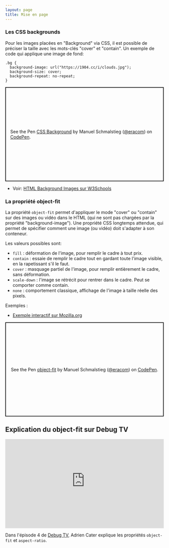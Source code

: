 ```yaml
---
layout: page
title: Mise en page
---
```


### Les CSS backgrounds

Pour les images placées en "Background" via CSS, il est possible de préciser la taille avec les mots-clés "cover" et "contain". Un exemple de code qui applique une image de fond:

```
.bg {
  background-image: url("https://1904.cc/i/clouds.jpg");
  background-size: cover;
  background-repeat: no-repeat;
}
```

<p class="codepen" data-height="300" data-default-tab="css,result" data-slug-hash="vEYgXPO" data-editable="true" data-user="eracom" style="height: 300px; box-sizing: border-box; display: flex; align-items: center; justify-content: center; border: 2px solid; margin: 1em 0; padding: 1em;">
  <span>See the Pen <a href="https://codepen.io/eracom/pen/vEYgXPO">
  CSS Background</a> by Manuel Schmalstieg (<a href="https://codepen.io/eracom">@eracom</a>)
  on <a href="https://codepen.io">CodePen</a>.</span>
</p>

* Voir: [HTML Background Images sur W3Schools](https://www.w3schools.com/html/html_images_background.asp)

### La propriété object-fit

La propriété `object-fit` permet d'appliquer le mode "cover" ou "contain" sur des images ou vidéo dans le HTML (qui ne sont pas chargées par la propriété "background-image").
Une propriété CSS longtemps attendue, qui permet de spécifier comment une image (ou vidéo) doit s'adapter à son conteneur. 

Les valeurs possibles sont: 

* `fill` : déformation de l'image, pour remplir le cadre à tout prix.
* `contain` : essaie de remplir le cadre tout en gardant toute l'image visible, en la rapetissant s'il le faut.
* `cover` : masquage partiel de l'image, pour remplir entièrement le cadre, sans déformation.
* `scale-down` : l'image se rétrécit pour rentrer dans le cadre. Peut se comporter comme contain.
* `none` : comportement classique, affichage de l'image à taille réelle des pixels.

Exemples : 

* [Exemple interactif sur Mozilla.org](https://developer.mozilla.org/fr/docs/Web/CSS/object-fit)

<p class="codepen" data-height="300" data-default-tab="css,result" data-slug-hash="YPzNpPy" data-editable="true" data-user="eracom" style="height: 300px; box-sizing: border-box; display: flex; align-items: center; justify-content: center; border: 2px solid; margin: 1em 0; padding: 1em;">
  <span>See the Pen <a href="https://codepen.io/eracom/pen/YPzNpPy">
  object-fit</a> by Manuel Schmalstieg (<a href="https://codepen.io/eracom">@eracom</a>)
  on <a href="https://codepen.io">CodePen</a>.</span>
</p>


## Explication du object-fit sur Debug TV 

<iframe width="100%" style="aspect-ratio: 16 / 9;" src="https://www.youtube-nocookie.com/embed/y65JkO8-QaQ" title="YouTube video player" frameborder="0" allow="accelerometer; autoplay; clipboard-write; encrypted-media; gyroscope; picture-in-picture" allowfullscreen></iframe>

Dans l'épisode 4 de [Debug TV](https://www.youtube.com/playlist?list=PLlfJkWGxh-q2AueB9twTsnATiCH0W3kEB), Adrien Cater explique les propriétés `object-fit` et `aspect-ratio`.
